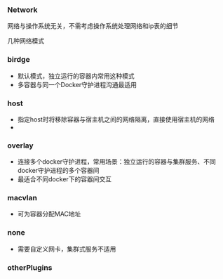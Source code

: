 ### Network
网络与操作系统无关，不需考虑操作系统处理网络和ip表的细节

几种网络模式
### birdge
- 默认模式，独立运行的容器内常用这种模式
- 多容器与同一个Docker守护进程沟通最适用

### host
- 指定host时将移除容器与宿主机之间的网络隔离，直接使用宿主机的网络
-

### overlay
- 连接多个docker守护进程，常用场景：独立运行的容器与集群服务、不同docker守护进程的多个容器间
- 最适合不同docker下的容器间交互

### macvlan
- 可为容器分配MAC地址

### none
- 需要自定义网卡，集群式服务不适用

### otherPlugins
